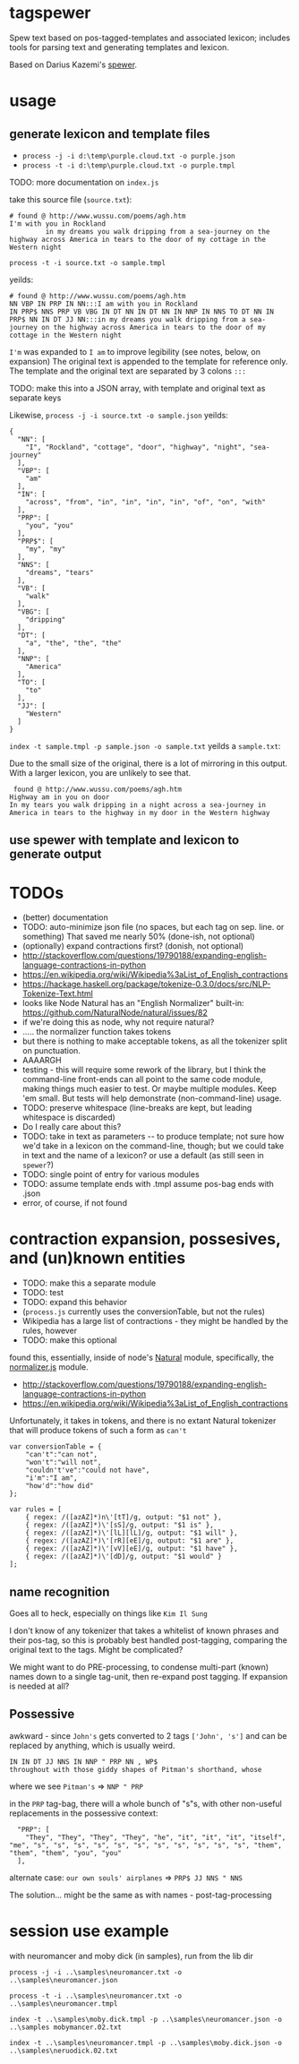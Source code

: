 # tagspewer
Spew text based on pos-tagged-templates and associated lexicon; includes tools for parsing text and generating templates and lexicon.

Based on Darius Kazemi's [spewer](https://github.com/dariusk/spewer).


# usage
## generate lexicon and template files
 - `process -j -i d:\temp\purple.cloud.txt -o purple.json`
 - `process -t -i d:\temp\purple.cloud.txt -o purple.tmpl`

TODO: more documentation on `index.js`

take this source file (`source.txt`):

```
# found @ http://www.wussu.com/poems/agh.htm
I'm with you in Rockland
         in my dreams you walk dripping from a sea-journey on the highway across America in tears to the door of my cottage in the Western night
```

`process -t -i source.txt -o sample.tmpl`

yeilds:

```
# found @ http://www.wussu.com/poems/agh.htm
NN VBP IN PRP IN NN:::I am with you in Rockland
IN PRP$ NNS PRP VB VBG IN DT NN IN DT NN IN NNP IN NNS TO DT NN IN PRP$ NN IN DT JJ NN:::in my dreams you walk dripping from a sea-journey on the highway across America in tears to the door of my cottage in the Western night
```

`I'm` was expanded to `I am` to improve legibility (see notes, below, on expansion)
The original text is appended to the template for reference only.
The template and the original text are separated by 3 colons `:::`

TODO: make this into a JSON array, with template and original text as separate keys


Likewise, `process -j -i source.txt -o sample.json` yeilds:

```
{
  "NN": [
    "I", "Rockland", "cottage", "door", "highway", "night", "sea-journey"
  ],
  "VBP": [
    "am"
  ],
  "IN": [
    "across", "from", "in", "in", "in", "in", "of", "on", "with"
  ],
  "PRP": [
    "you", "you"
  ],
  "PRP$": [
    "my", "my"
  ],
  "NNS": [
    "dreams", "tears"
  ],
  "VB": [
    "walk"
  ],
  "VBG": [
    "dripping"
  ],
  "DT": [
    "a", "the", "the", "the"
  ],
  "NNP": [
    "America"
  ],
  "TO": [
    "to"
  ],
  "JJ": [
    "Western"
  ]
}
```


`index -t sample.tmpl -p sample.json -o sample.txt` yeilds a `sample.txt`:

Due to the small size of the original, there is a lot of mirroring in this output.
With a larger lexicon, you are unlikely to see that.

```
 found @ http://www.wussu.com/poems/agh.htm
Highway am in you on door
In my tears you walk dripping in a night across a sea-journey in America in tears to the highway in my door in the Western highway
```

## use spewer with template and lexicon to generate output

# TODOs
 - (better) documentation
 - TODO: auto-minimize json file (no spaces, but each tag on sep. line. or something) That saved me nearly 50% (done-ish, not optional)
 - (optionally) expand contractions first? (donish, not optional)
  - http://stackoverflow.com/questions/19790188/expanding-english-language-contractions-in-python
  - https://en.wikipedia.org/wiki/Wikipedia%3aList_of_English_contractions
  - https://hackage.haskell.org/package/tokenize-0.3.0/docs/src/NLP-Tokenize-Text.html
  - looks like Node Natural has an "English Normalizer" built-in: https://github.com/NaturalNode/natural/issues/82
  - if we're doing this as node, why not require natural?
  - ..... the normalizer function takes tokens
  - but there is nothing to make acceptable tokens, as all the tokenizer split on punctuation.
   - AAAARGH
 - testing - this will require some rework of the library, but I think the command-line front-ends can all point to the same code module, making things much easier to test. Or maybe multiple modules. Keep 'em small. But tests will help demonstrate (non-command-line) usage.
 - TODO: preserve whitespace (line-breaks are kept, but leading whitespace is discarded)
  - Do I really care about this?
 - TODO: take in text as parameters -- to produce template; not sure how we'd take in a lexicon on the command-line, though; but we could take in text and the name of a lexicon? or use a default (as still seen in `spewer`?)
 - TODO: single point of entry for various modules
 - TODO: assume template ends with .tmpl assume pos-bag ends with .json
  - error, of course, if not found

# contraction expansion, possesives, and (un)known entities

 - TODO: make this a separate module
 - TODO: test
 - TODO: expand this behavior
  - (`process.js` currently uses the conversionTable, but not the rules)
  - Wikipedia has a large list of contractions - they might be handled by the rules, however
 - TODO: make this optional

found this, essentially, inside of node's [Natural](https://github.com/NaturalNode/natural) module, specifically, the [normalizer.js](https://github.com/NaturalNode/natural/blob/master/lib/natural/normalizers/normalizer.js) module.


 - http://stackoverflow.com/questions/19790188/expanding-english-language-contractions-in-python
  - https://en.wikipedia.org/wiki/Wikipedia%3aList_of_English_contractions

Unfortunately, it takes in tokens, and there is no extant Natural tokenizer that will produce tokens of such a form as `can't`



```
var conversionTable = {
	"can't":"can not",
	"won't":"will not",
	"couldn't've":"could not have",
	"i'm":"I am",
	"how'd":"how did"
};

var rules = [
	{ regex: /([azAZ]*)n\'[tT]/g, output: "$1 not" },
	{ regex: /([azAZ]*)\'[sS]/g, output: "$1 is" },
	{ regex: /([azAZ]*)\'[lL][lL]/g, output: "$1 will" },
	{ regex: /([azAZ]*)\'[rR][eE]/g, output: "$1 are" },
	{ regex: /([azAZ]*)\'[vV][eE]/g, output: "$1 have" },
	{ regex: /([azAZ]*)\'[dD]/g, output: "$1 would" }
];

```


## name recognition

Goes all to heck, especially on things like `Kim Il Sung`

I don't know of any tokenizer that takes a whitelist of known phrases and their pos-tag, so this is probably best handled post-tagging, comparing the original text to the tags. Might be complicated?

We might want to do PRE-processing, to condense multi-part (known) names down to a single tag-unit, then re-expand post tagging. If expansion is needed at all?


## Possessive

awkward - since `John's` gets converted to 2 tags `['John', 's']` and can be replaced by anything, which is usually weird.

```
IN IN DT JJ NNS IN NNP " PRP NN , WP$
throughout with those giddy shapes of Pitman's shorthand, whose
```

where we see `Pitman's` => `NNP " PRP`

in the `PRP` tag-bag, there will a whole bunch of "s"s, with other non-useful replacements in the possessive context:

```
  "PRP": [
    "They", "They", "They", "They", "he", "it", "it", "it", "itself", "me", "s", "s", "s", "s", "s", "s", "s", "s", "s", "s", "s", "them", "them", "them", "you", "you"
  ],
```

alternate case: `our own souls' airplanes` => `PRP$ JJ NNS " NNS`

The solution... might be the same as with names - post-tag-processing


# session use example
with neuromancer and moby dick (in samples), run from the lib dir

```
process -j -i ..\samples\neuromancer.txt -o ..\samples\neuromancer.json

process -t -i ..\samples\neuromancer.txt -o ..\samples\neuromancer.tmpl

index -t ..\samples\moby.dick.tmpl -p ..\samples\neuromancer.json -o ..\samples mobymancer.02.txt

index -t ..\samples\neuromancer.tmpl -p ..\samples\moby.dick.json -o ..\samples\neruodick.02.txt
```
